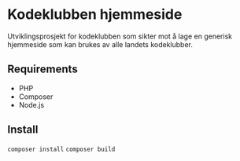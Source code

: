 # Kodeklubben hjemmeside

Utviklingsprosjekt for kodeklubben som sikter mot å lage en generisk hjemmeside som kan brukes av alle landets kodeklubber.

## Requirements
- PHP
- Composer
- Node.js

## Install
`composer install`
`composer build`
